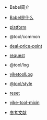 
- Babel简介
 - [Babel是什么](/md/01_start.md)
 - [platform](/tool-core/platform.md)

- @tool/common 
 - [deal-price-point](/tool-common/deal-price-point.md)
 - [request](/tool-common/request.md)

- @tool/log 
 - [yiketoolLog](/tool-log/yiketoolLog.md)

- [@tool/style](/tool-style/index.md) 
 - [reset](/tool-style/reset.md)
 - [yike-tool-mixin](/tool-style/mixins.md)
 
- [参考文献]()
